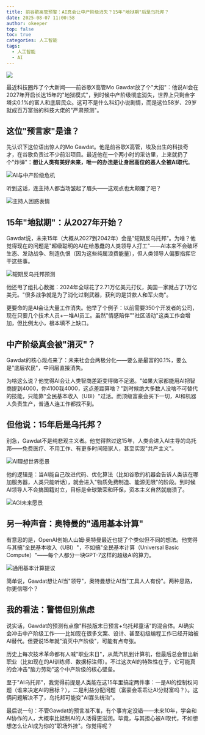 ```yaml
---
title: 前谷歌高管预警：AI真会让中产阶级消失？15年"地狱期"后是乌托邦？
date: 2025-08-07 11:00:58
author: okeeper
top: false
toc: true
categories: 人工智能
tags:
  - 人工智能
  - AI
---
```


![](https://okeeper-blog-images.oss-cn-hangzhou.aliyuncs.com/blog-images/202509/d778f78817308c751f098aae3500f848.jpeg)

最近科技圈炸了个大新闻——前谷歌X高管Mo Gawdat放了个"大招"：他说AI会在2027年开启长达15年的"地狱模式"，到时候中产阶级彻底消失，世界上只剩金字塔尖0.1%的富人和底层民众。这可不是什么科幻小说剧情，而是这位58岁、29岁就成百万富翁的科技大佬的"严肃预测"。


## 这位"预言家"是谁？


先认识下这位语出惊人的Mo Gawdat。他是前谷歌X高管，埃及出生的科技奇才，在谷歌负责过不少前沿项目。最近他在一个两小时的采访里，上来就扔了个"炸弹"：**想让人类有美好未来，唯一的办法是让身居高位的恶人全被AI取代**。

![AI与中产阶级危机](https://okeeper-blog-images.oss-cn-hangzhou.aliyuncs.com/blog-images/202509/e5b2e60212cc9f5ed2e798949dcf126c.jpg)

听到这话，连主持人都当场皱起了眉头——这观点也太颠覆了吧？

![主持人困惑表情](https://okeeper-blog-images.oss-cn-hangzhou.aliyuncs.com/blog-images/202509/fcc23852bd30c557807cd19955c50526.png)


## 15年"地狱期"：从2027年开始？


Gawdat说，未来15年（大概从2027到2042年）会是"短期反乌托邦"。为啥？他觉得现在的问题是"超级聪明的AI在给愚蠢的人类领导人打工"——AI本来不会破坏生态、发动战争、制造仇恨（因为这些纯属浪费能量），但人类领导人偏要指挥它干这些事。

![短期反乌托邦预测](https://okeeper-blog-images.oss-cn-hangzhou.aliyuncs.com/blog-images/202509/2cdd1985696b33403cf9fab8fa314bc0.png)

他还甩了组扎心数据：2024年全球花了2.71万亿美元打仗，美国一家就占了1万亿美元。"很多战争就是为了消化过剩武器，获利的是贷款人和军火商"。

更要命的是AI会让大量工作消失。他举了个例子：以前需要350个开发者的公司，现在只要几个技术人员+一堆AI员工。虽然"情感陪伴""社区活动"这类工作会增加，但比例太小，根本填不上缺口。


## 中产阶级真会被"消灭"？


Gawdat的核心观点来了：未来社会会两极分化——要么是最富的0.1%，要么是"底层农民"，中间层直接消失。

为啥这么说？他觉得AI会让人类智商差距变得微不足道。"如果大家都能用AI把智商提到4000，你4100我4000，这点差距算啥？"到时候绝大多数人没啥不可替代的技能，只能靠"全民基本收入（UBI）"过活。而顶级富豪会买下一切，AI和机器人负责生产，普通人连工作都找不到。


## 但他说：15年后是乌托邦？


别急，Gawdat不是纯悲观主义者。他觉得熬过这15年，人类会进入AI主导的乌托邦——免费医疗、不用工作、有更多时间陪家人，甚至实现"共产主义"。

![AI理想世界愿景](https://okeeper-blog-images.oss-cn-hangzhou.aliyuncs.com/blog-images/202509/23aaf167d52d4ac2461e1ac1ffce0e30.gif)

他的逻辑是：当AI能自己改进代码、优化算法（比如谷歌的机器会告诉人类该在哪加服务器，人类只能听话），就会进入"物质免费制造、能源无限"的阶段。到时候AI领导人不会搞国籍对立，目标是全球繁荣和环保，资本主义自然就崩溃了。

![AGI未来愿景](https://okeeper-blog-images.oss-cn-hangzhou.aliyuncs.com/blog-images/202509/5d71a591eb4439fc10f461c6a392a56a.gif)


## 另一种声音：奥特曼的"通用基本计算"


有意思的是，OpenAI创始人山姆·奥特曼最近也提了个类似但不同的想法。他觉得与其搞"全民基本收入（UBI）"，不如搞"全民基本计算（Universal Basic Compute）"——每个人都分一块GPT-7这样的超级AI的算力。

![通用基本计算提议](https://okeeper-blog-images.oss-cn-hangzhou.aliyuncs.com/blog-images/202509/d7f1ef045fd9475a1f9c7b0aa05991b9.png)

简单说，Gawdat想让AI当"领导"，奥特曼想让AI当"工具人人有份"。两种思路，你更信哪个？


## 我的看法：警惕但别焦虑


说实话，Gawdat的预测有点像"科技版末日预言+乌托邦童话"的混合体。AI确实会冲击中产阶级工作——比如现在很多文案、设计、甚至初级编程工作已经开始被AI替代。但要说15年就"消灭中产阶级"，可能有点夸张。

历史上每次技术革命都有人喊"职业末日"，从蒸汽机到计算机，但最后总会冒出新职业（比如现在的AI训练师、数据标注师）。不过这次AI的特殊性在于，它可能真的会冲击"脑力劳动"这个中产阶级的核心壁垒。

至于"AI乌托邦"，我觉得前提是人类能在这15年里搞定两件事：一是AI的控制权问题（谁来决定AI的目标？），二是利益分配问题（富豪会乖乖让AI分财富吗？）。这俩问题解决不了，乌托邦可能变"AI寡头统治"。

最后说一句：不管Gawdat的预言准不准，有个事肯定没错——未来10年，学会和AI协作的人，大概率比抵制AI的人活得更滋润。毕竟，与其担心被AI取代，不如想想怎么让AI成为你的"职场外挂"。你觉得呢？